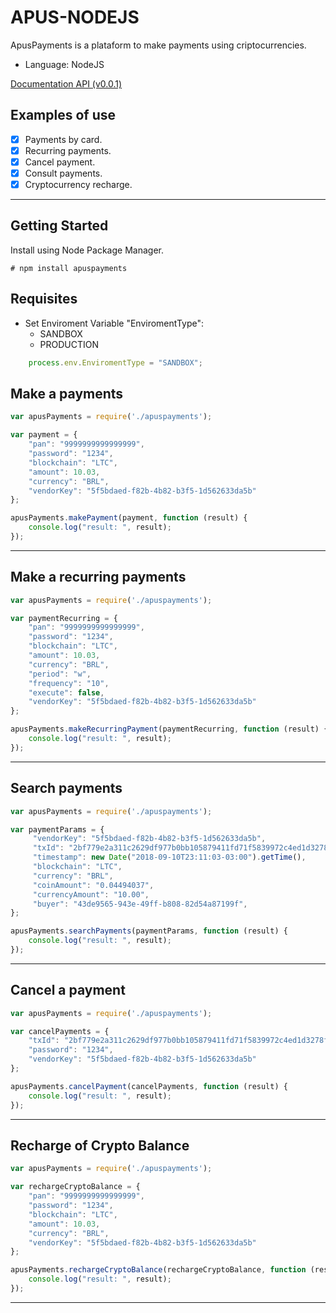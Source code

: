 # APUS-NODEJS

ApusPayments is a plataform to make payments using criptocurrencies.

* Language: NodeJS

[Documentation API (v0.0.1)](https://docs.apuspayments.com/)

## Examples of use 

* [x] Payments by card.
* [x] Recurring payments.
* [x] Cancel payment.
* [x] Consult payments.
* [x] Cryptocurrency recharge.

<hr>

## Getting Started

Install using Node Package Manager.

```
# npm install apuspayments
```

## Requisites

* Set Enviroment Variable "EnviromentType":
    * SANDBOX 
    * PRODUCTION 

```javascript
    process.env.EnviromentType = "SANDBOX";
```

## Make a payments

```javascript
var apusPayments = require('./apuspayments');

var payment = {
    "pan": "9999999999999999", 
    "password": "1234",
    "blockchain": "LTC",
    "amount": 10.03,
    "currency": "BRL", 
    "vendorKey": "5f5bdaed-f82b-4b82-b3f5-1d562633da5b"
};

apusPayments.makePayment(payment, function (result) {
    console.log("result: ", result);
});
```
<hr>

## Make a recurring payments

```javascript
var apusPayments = require('./apuspayments');

var paymentRecurring = {
    "pan": "9999999999999999", 
    "password": "1234",
    "blockchain": "LTC",
    "amount": 10.03,
    "currency": "BRL",
    "period": "w",
    "frequency": "10",
    "execute": false,
    "vendorKey": "5f5bdaed-f82b-4b82-b3f5-1d562633da5b"
};

apusPayments.makeRecurringPayment(paymentRecurring, function (result) {
    console.log("result: ", result);
});
```
<hr>

## Search payments

```javascript
var apusPayments = require('./apuspayments');

var paymentParams = {
     "vendorKey": "5f5bdaed-f82b-4b82-b3f5-1d562633da5b",
     "txId": "2bf779e2a311c2629df977b0bb105879411fd71f5839972c4ed1d3278f80170f",
     "timestamp": new Date("2018-09-10T23:11:03-03:00").getTime(),
     "blockchain": "LTC",
     "currency": "BRL",
     "coinAmount": "0.04494037",
     "currencyAmount": "10.00",
     "buyer": "43de9565-943e-49ff-b808-82d54a87199f",
};

apusPayments.searchPayments(paymentParams, function (result) {
    console.log("result: ", result);
});
```
<hr>

## Cancel a payment

```javascript
var apusPayments = require('./apuspayments');

var cancelPayments = {
    "txId": "2bf779e2a311c2629df977b0bb105879411fd71f5839972c4ed1d3278f80170f",
    "password": "1234",
    "vendorKey": "5f5bdaed-f82b-4b82-b3f5-1d562633da5b"
};

apusPayments.cancelPayment(cancelPayments, function (result) {
    console.log("result: ", result);
});
```
<hr>

## Recharge of Crypto Balance

```javascript
var apusPayments = require('./apuspayments');

var rechargeCryptoBalance = {
    "pan": "9999999999999999", 
    "password": "1234",
    "blockchain": "LTC",
    "amount": 10.03,
    "currency": "BRL",
    "vendorKey": "5f5bdaed-f82b-4b82-b3f5-1d562633da5b"
};

apusPayments.rechargeCryptoBalance(rechargeCryptoBalance, function (result) {
    console.log("result: ", result);
});
```
<hr>